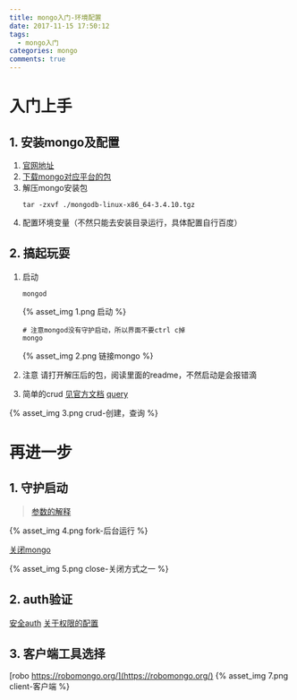 ```yaml
---
title: mongo入门-环境配置
date: 2017-11-15 17:50:12
tags:
  - mongo入门
categories: mongo
comments: true
---
```


# 入门上手
## 1. 安装mongo及配置
1. [官网地址](https://www.mongodb.com)
2. [下载mongo对应平台的包](https://www.mongodb.com/download-center?jmp=tutorials&_ga=2.252562570.2062839427.1510731503-1753723628.1510731503)
3. 解压mongo安装包
    ````
    tar -zxvf ./mongodb-linux-x86_64-3.4.10.tgz
    ````
4. 配置环境变量（不然只能去安装目录运行，具体配置自行百度）

## 2. 搞起玩耍
1. 启动
    ````
    mongod
    ````
    {% asset_img 1.png 启动 %}
    ````
    # 注意mongod没有守护启动，所以界面不要ctrl c掉
    mongo
    ````
    {% asset_img 2.png 链接mongo %}

2. 注意
    请打开解压后的包，阅读里面的readme，不然启动是会报错滴

3. 简单的crud
[见官方文档](https://docs.mongodb.com/manual/crud/)
[query](https://docs.mongodb.com/manual/tutorial/query-documents/)

{% asset_img 3.png crud-创建，查询 %}

# 再进一步
## 1. 守护启动
> [参数的解释](https://my.oschina.net/zhuzhu0129/blog/53290)

{% asset_img 4.png fork-后台运行 %}

[关闭mongo](https://docs.mongodb.com/manual/tutorial/manage-mongodb-processes/)

{% asset_img 5.png close-关闭方式之一 %}

## 2. auth验证
[安全auth](https://docs.mongodb.com/manual/security/)
[关于权限的配置](https://www.cnblogs.com/shaosks/p/5775757.html)

## 3. 客户端工具选择
[robo https://robomongo.org/](https://robomongo.org/)
{% asset_img 7.png client-客户端 %}